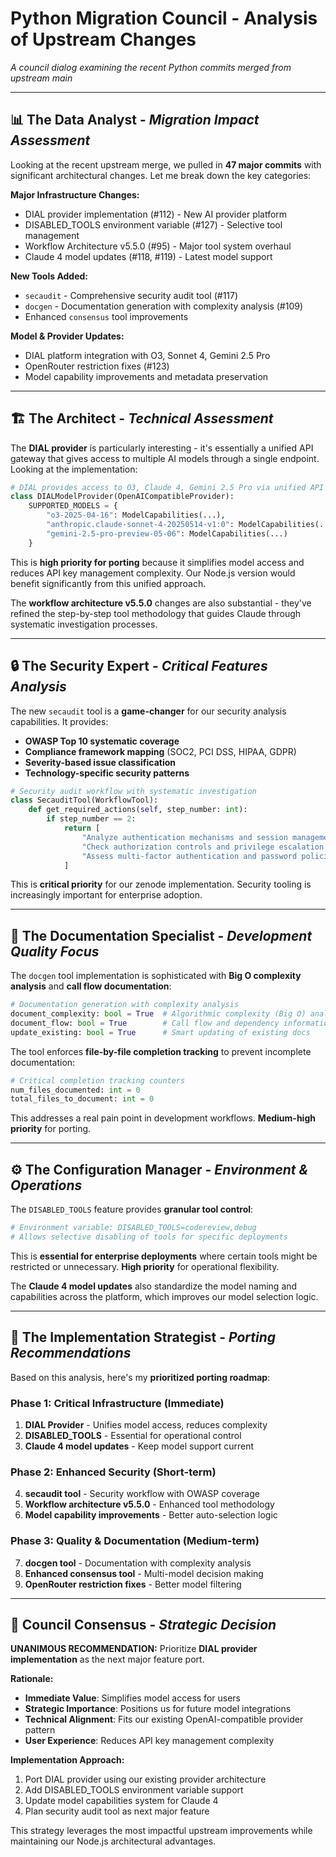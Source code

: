 # Python Migration Council - Analysis of Upstream Changes

*A council dialog examining the recent Python commits merged from upstream main*

---

## 📊 **The Data Analyst** - *Migration Impact Assessment*

Looking at the recent upstream merge, we pulled in **47 major commits** with significant architectural changes. Let me break down the key categories:

**Major Infrastructure Changes:**
- DIAL provider implementation (#112) - New AI provider platform
- DISABLED_TOOLS environment variable (#127) - Selective tool management  
- Workflow Architecture v5.5.0 (#95) - Major tool system overhaul
- Claude 4 model updates (#118, #119) - Latest model support

**New Tools Added:**
- `secaudit` - Comprehensive security audit tool (#117)
- `docgen` - Documentation generation with complexity analysis (#109)
- Enhanced `consensus` tool improvements

**Model & Provider Updates:**
- DIAL platform integration with O3, Sonnet 4, Gemini 2.5 Pro
- OpenRouter restriction fixes (#123)
- Model capability improvements and metadata preservation

---

## 🏗️ **The Architect** - *Technical Assessment*

The **DIAL provider** is particularly interesting - it's essentially a unified API gateway that gives access to multiple AI models through a single endpoint. Looking at the implementation:

```python
# DIAL provides access to O3, Claude 4, Gemini 2.5 Pro via unified API
class DIALModelProvider(OpenAICompatibleProvider):
    SUPPORTED_MODELS = {
        "o3-2025-04-16": ModelCapabilities(...),
        "anthropic.claude-sonnet-4-20250514-v1:0": ModelCapabilities(...),
        "gemini-2.5-pro-preview-05-06": ModelCapabilities(...)
    }
```

This is **high priority for porting** because it simplifies model access and reduces API key management complexity. Our Node.js version would benefit significantly from this unified approach.

The **workflow architecture v5.5.0** changes are also substantial - they've refined the step-by-step tool methodology that guides Claude through systematic investigation processes.

---

## 🔒 **The Security Expert** - *Critical Features Analysis*

The new `secaudit` tool is a **game-changer** for our security analysis capabilities. It provides:

- **OWASP Top 10 systematic coverage**
- **Compliance framework mapping** (SOC2, PCI DSS, HIPAA, GDPR)
- **Severity-based issue classification**
- **Technology-specific security patterns**

```python
# Security audit workflow with systematic investigation
class SecauditTool(WorkflowTool):
    def get_required_actions(self, step_number: int):
        if step_number == 2:
            return [
                "Analyze authentication mechanisms and session management",
                "Check authorization controls and privilege escalation risks",
                "Assess multi-factor authentication and password policies"
            ]
```

This is **critical priority** for our zenode implementation. Security tooling is increasingly important for enterprise adoption.

---

## 📝 **The Documentation Specialist** - *Development Quality Focus*

The `docgen` tool implementation is sophisticated with **Big O complexity analysis** and **call flow documentation**:

```python
# Documentation generation with complexity analysis
document_complexity: bool = True  # Algorithmic complexity (Big O) analysis  
document_flow: bool = True        # Call flow and dependency information
update_existing: bool = True      # Smart updating of existing docs
```

The tool enforces **file-by-file completion tracking** to prevent incomplete documentation:

```python
# Critical completion tracking counters
num_files_documented: int = 0
total_files_to_document: int = 0
```

This addresses a real pain point in development workflows. **Medium-high priority** for porting.

---

## ⚙️ **The Configuration Manager** - *Environment & Operations*

The `DISABLED_TOOLS` feature provides **granular tool control**:

```python
# Environment variable: DISABLED_TOOLS=codereview,debug
# Allows selective disabling of tools for specific deployments
```

This is **essential for enterprise deployments** where certain tools might be restricted or unnecessary. **High priority** for operational flexibility.

The **Claude 4 model updates** also standardize the model naming and capabilities across the platform, which improves our model selection logic.

---

## 🚀 **The Implementation Strategist** - *Porting Recommendations*

Based on this analysis, here's my **prioritized porting roadmap**:

### Phase 1: Critical Infrastructure (Immediate)
1. **DIAL Provider** - Unifies model access, reduces complexity
2. **DISABLED_TOOLS** - Essential for operational control  
3. **Claude 4 model updates** - Keep model support current

### Phase 2: Enhanced Security (Short-term)
4. **secaudit tool** - Security workflow with OWASP coverage
5. **Workflow architecture v5.5.0** - Enhanced tool methodology
6. **Model capability improvements** - Better auto-selection logic

### Phase 3: Quality & Documentation (Medium-term)  
7. **docgen tool** - Documentation with complexity analysis
8. **Enhanced consensus tool** - Multi-model decision making
9. **OpenRouter restriction fixes** - Better model filtering

---

## 🎯 **Council Consensus** - *Strategic Decision*

**UNANIMOUS RECOMMENDATION:** Prioritize **DIAL provider implementation** as the next major feature port. 

**Rationale:**
- **Immediate Value**: Simplifies model access for users
- **Strategic Importance**: Positions us for future model integrations  
- **Technical Alignment**: Fits our existing OpenAI-compatible provider pattern
- **User Experience**: Reduces API key management complexity

**Implementation Approach:**
1. Port DIAL provider using our existing provider architecture
2. Add DISABLED_TOOLS environment variable support  
3. Update model capabilities system for Claude 4
4. Plan security audit tool as next major feature

This strategy leverages the most impactful upstream improvements while maintaining our Node.js architectural advantages.
